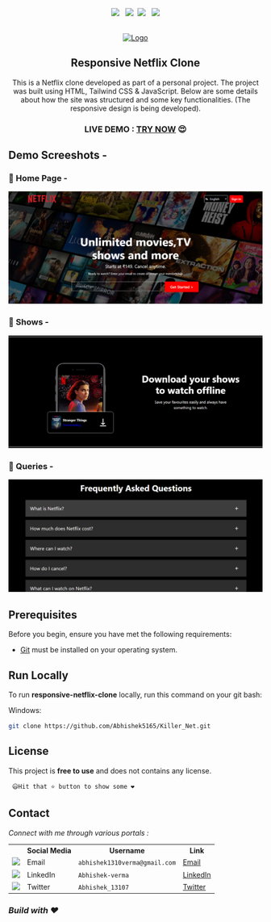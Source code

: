 <div align="center">
  
  <p align="center"> 
    <img src="https://img.shields.io/github/stars/Abhishek5165/Killer_Net" />
    &nbsp;
    <img src="https://img.shields.io/github/forks/Abhishek5165/Killer_Net" />&nbsp;
    <img src="https://img.shields.io/github/repo-size/Abhishek5165/Killer_Net"/>
    &nbsp;
    <img src="https://img.shields.io/github/last-commit/Abhishek5165/Killer_Net"/>
</p>
 
  <br />

  <a href="https://github.com/Abhishek5165/Killer_Net">
    <img src="https://assets.nflxext.com/us/ffe/siteui/common/icons/nficon2023.ico" alt="Logo" height="50">
  </a>

  <h2 align="center">Responsive Netflix Clone</h2>

  This is a Netflix clone developed as part of a personal project. The project was built using HTML, Tailwind CSS & JavaScript. Below are some details about how the site was structured and some key functionalities. (The responsive design is being developed).


  ### **LIVE DEMO : [TRY NOW](https://killer-net.vercel.app/)** 😍

</div>

## Demo Screeshots - 

### 🥇 Home Page -

![Responsive Netflix Clone Desktop Demo](https://github.com/Abhishek5165/Killer_Net/blob/main/A1.png)

### 🥈 Shows -

![Responsive Netflix Clone Desktop Demo](https://github.com/Abhishek5165/Killer_Net/blob/main/A2.png)

### 🥉 Queries -

![Responsive Netflix Clone Desktop Demo](https://github.com/Abhishek5165/Killer_Net/blob/main/A3.png)

## Prerequisites

Before you begin, ensure you have met the following requirements:

* [Git](https://git-scm.com/downloads "Download Git") must be installed on your operating system.

## Run Locally

To run **responsive-netflix-clone** locally, run this command on your git bash:

Windows:

```bash
git clone https://github.com/Abhishek5165/Killer_Net.git
```

## License

This project is **free to use** and does not contains any license.

     😃Hit that ⭐ button to show some ❤️

## Contact

_Connect with me through various portals :_

<table>
  <tr>
    <th></th>
    <th>Social Media</th>
    <th>Username</th>
    <th>Link</th>
  </tr>
  <tr>
    <td><img src="https://cdn4.iconfinder.com/data/icons/social-media-logos-6/512/112-gmail_email_mail-512.png" width="20" /></td>
    <td>Email</td>
    <td><code>abhishek1310verma@gmail.com</code></td>
    <td><a href="mailto:=abhishek1310verma@gmail.com" target="_blank">Email</a></td>
  </tr>
  <tr>
    <td><img src="https://upload.wikimedia.org/wikipedia/commons/thumb/c/ca/LinkedIn_logo_initials.png/480px-LinkedIn_logo_initials.png" width="20" /></td>
    <td>LinkedIn</td>
    <td><code>Abhishek-verma</code></td>
    <td><a href="https://www.linkedin.com/in/abhishek-verma-600899247/" target="_blank">LinkedIn</a></td>
  </tr>
  <tr>
    <td><img src="https://upload.wikimedia.org/wikipedia/commons/thumb/6/6f/Logo_of_Twitter.svg/512px-Logo_of_Twitter.svg.png" width="20" /></td>
    <td>Twitter</td>
    <td><code>Abhishek_13107</code></td>
    <td><a href="https://twitter.com/Abhishek_13107" target="_blank">Twitter</a></td>
  </tr>
</table>

<p>
  <h3><i>Build with ❤️ </i></h3>
</p>
